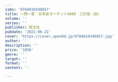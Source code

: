 ```yaml
---
isbn: '9784010348857'
title: 一問一答　日本史ターゲット4000　三訂版（仮）
volume: ''
series: ''
publisher: 旺文社
pubdate: '2021-06-21'
cover: 'https://cover.openbd.jp/9784010348857.jpg'
author: ''
description: ''
price: '1050'
genre: ''
target: ''
format: ''
content: ''

---
```


